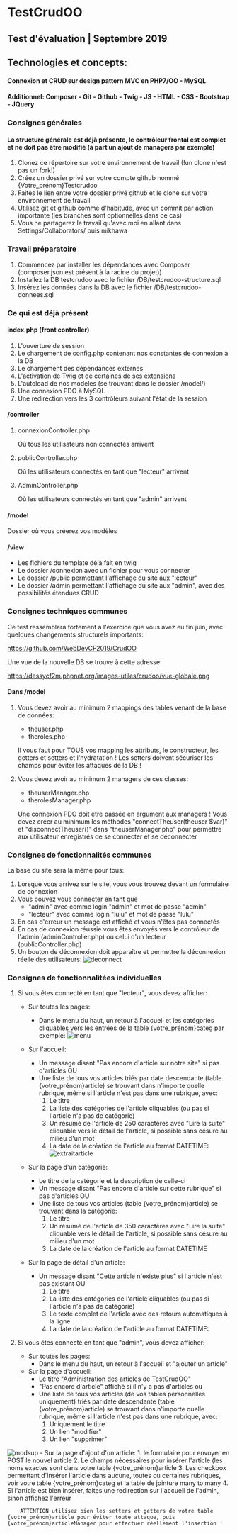 # TestCrudOO
## Test d'évaluation | Septembre 2019
## Technologies et concepts:
#### Connexion et CRUD sur design pattern MVC en PHP7/OO - MySQL

#### Additionnel:  Composer - Git - Github - Twig - JS - HTML - CSS - Bootstrap - JQuery

### Consignes générales

#### La structure générale est déjà présente, le contrôleur frontal est complet et ne doit pas être modifié (à part un ajout de managers par exemple)

1. Clonez ce répertoire sur votre environnement de travail (!un clone n'est pas un fork!)
2. Créez un dossier privé sur votre compte github nommé {Votre_prénom}Testcrudoo
3. Faites le lien entre votre dossier privé github et le clone sur votre environnement de travail
4. Utilisez git et github comme d'habitude, avec un commit par action importante (les branches sont optionnelles dans ce cas)
5. Vous ne partagerez le travail qu'avec moi en allant dans Settings/Collaborators/ puis mikhawa

### Travail préparatoire

1. Commencez par installer les dépendances avec Composer (composer.json est présent à la racine du projet))
2. Installez la DB testcrudoo avec le fichier /DB/testcrudoo-structure.sql
3. Insérez les données dans la DB avec le fichier /DB/testcrudoo-donnees.sql

### Ce qui est déjà présent

#### index.php (front controller)
1. L'ouverture de session
2. Le chargement de config.php contenant nos constantes de connexion à la DB
3. Le chargement des dépendances externes
4. L'activation de Twig et de certaines de ses extensions
5. L'autoload de nos modèles (se trouvant dans le dossier /model/)
6. Une connexion PDO à MySQL
7. Une redirection vers les 3 contrôleurs suivant l'état de la session

#### /controller
1. connexionController.php

    Où tous les utilisateurs non connectés arrivent
2. publicController.php

    Où les utilisateurs connectés en tant que "lecteur" arrivent
3. AdminController.php

    Où les utilisateurs connectés en tant que "admin" arrivent

#### /model
Dossier où vous créerez vos modèles


#### /view
- Les fichiers du template déjà fait en twig
- Le dossier /connexion avec un fichier pour vous connecter
- Le dossier /public permettant l'affichage du site aux "lecteur"
- Le dossier /admin permettant l'affichage du site aux "admin", avec des possibilités étendues CRUD

### Consignes techniques communes
Ce test ressemblera fortement à l'exercice que vous avez eu fin juin, avec quelques changements structurels importants:

https://github.com/WebDevCF2019/CrudOO

Une vue de la nouvelle DB se trouve à cette adresse:

https://dessycf2m.phpnet.org/images-utiles/crudoo/vue-globale.png

#### Dans /model
1. Vous devez avoir au minimum 2 mappings des tables venant de la base de données:
    - theuser.php
    - theroles.php

    Il vous faut pour TOUS vos mapping les attributs, le constructeur, les getters et setters et l'hydratation !
    Les setters doivent sécuriser les champs pour éviter les attaques de la DB !
    
2. Vous devez avoir au minimum 2 managers de ces classes:
    - theuserManager.php
    - therolesManager.php

    Une connexion PDO doit être passée en argument aux managers !
    Vous devez créer au minimum les méthodes "connectTheuser(theuser $var)" et "disconnectTheuser()" dans "theuserManager.php" pour permettre aux utilisateur enregistrés de se connecter et se déconnecter

### Consignes de fonctionnalités communes

La base du site sera la même pour tous:

1. Lorsque vous arrivez sur le site, vous vous trouvez devant un formulaire de connexion
2. Vous pouvez vous connecter en tant que
    - "admin" avec comme login "admin" et mot de passe "admin"
    - "lecteur" avec comme login "lulu" et mot de passe "lulu"
3. En cas d'erreur un message est affiché et vous n'êtes pas connectés
4. En cas de connexion réussie vous êtes envoyés vers le contrôleur de l'admin (adminController.php) ou celui d'un lecteur (publicController.php)
5. Un bouton de déconnexion doit apparaître et permettre la déconnexion réelle des utilisateurs: ![deconnect](https://dessycf2m.phpnet.org/images-utiles/crudoo/screenshot-crudoo_8080-2019.09.17-13_50_56.png "déconnexion")

### Consignes de fonctionnalitées individuelles

1. Si vous êtes connecté en tant que "lecteur", vous devez afficher:
    - Sur toutes les pages:
        - Dans le menu du haut, un retour à l'accueil et les catégories cliquables vers les entrées de la table {votre_prénom}categ par exemple:
![menu](https://dessycf2m.phpnet.org/images-utiles/crudoo/screenshot-crudoo_8080-2019.09.17-14_02_20.png "menu")

    - Sur l'accueil:
        - Un message disant "Pas encore d'article sur notre site" si pas d'articles OU
        - Une liste de tous vos articles triés par date descendante (table {votre_prénom}article) se trouvant dans n'importe quelle rubrique, même si l'article n'est pas dans une rubrique, avec:
            1. Le titre
            2. La liste des catégories de l'article cliquables (ou pas si l'article n'a pas de catégorie)
            3. Un résumé de l'article de 250 caractères avec "Lire la suite" cliquable vers le détail de l'article, si possible sans césure au milieu d'un mot
            4. La date de la création de l'article au format DATETIME: 
![extraitarticle](https://dessycf2m.phpnet.org/images-utiles/crudoo/screenshot-basiccrud_8080-2019.09.17-14_39_59.png "extrait article")
    - Sur la page d'un catégorie:
        - Le titre de la catégorie et la description de celle-ci
        - Un message disant "Pas encore d'article sur cette rubrique" si pas d'articles OU
        - Une liste de tous vos articles (table {votre_prénom}article) se trouvant dans la catégorie:
            1. Le titre
            2. Un résumé de l'article de 350 caractères avec "Lire la suite" cliquable vers le détail de l'article, si possible sans césure au milieu d'un mot
            3. La date de la création de l'article au format DATETIME
    - Sur la page de détail d'un article:
        - Un message disant "Cette article n'existe plus" si l'article n'est pas existant OU
            1. Le titre
            2. La liste des catégories de l'article cliquables (ou pas si l'article n'a pas de catégorie)
            3. Le texte complet de l'article avec des retours automatiques à la ligne
            4. La date de la création de l'article au format DATETIME:

1. Si vous êtes connecté en tant que "admin", vous devez afficher:
    - Sur toutes les pages:
        - Dans le menu du haut, un retour à l'accueil et "ajouter un article"
    - Sur la page d'accueil:
        - Le titre "Administration des articles de TestCrudOO"
        - "Pas encore d'article" affiché si il n'y a pas d'articles ou
        - Une liste de tous vos articles (de vos tables personnelles uniquement) triés par date descendante (table {votre_prénom}article) se trouvant dans n'importe quelle rubrique, même si l'article n'est pas dans une rubrique, avec:
            1. Uniquement le titre
            2. Un lien "modifier"
            3. Un lien "supprimer"

![modsup](https://dessycf2m.phpnet.org/images-utiles/crudoo/screenshot-crudoo_8080-2019.09.18-11_10_47.png "modsup")
    - Sur la page d'ajout d'un article:
        1. le formulaire pour envoyer en POST le nouvel article
        2. Le champs nécessaires pour insérer l'article (les noms exactes sont dans votre table {votre_prénom}article 
        3. Les checkbox permettant d'insérer l'article dans aucune, toutes ou certaines rubriques, voir votre table {votre_prénom}categ et la table de jointure many to many
        4. Si l'article est bien insérer, faites une redirection sur l'accueil de l'admin, sinon affichez l'erreur
        
        ATTENTION utilisez bien les setters et getters de votre table {votre_prénom}article pour éviter toute attaque, puis {votre_prénom}articleManager pour effectuer réellement l'insertion !

        